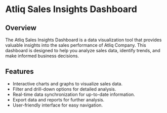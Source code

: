 # Atliq Sales Insights Dashboard

## Overview

The Atliq Sales Insights Dashboard is a data visualization tool that provides valuable insights into the sales performance of Atliq Company. This dashboard is designed to help you analyze sales data, identify trends, and make informed business decisions.

## Features

- Interactive charts and graphs to visualize sales data.
- Filter and drill-down options for detailed analysis.
- Real-time data synchronization for up-to-date information.
- Export data and reports for further analysis.
- User-friendly interface for easy navigation.


